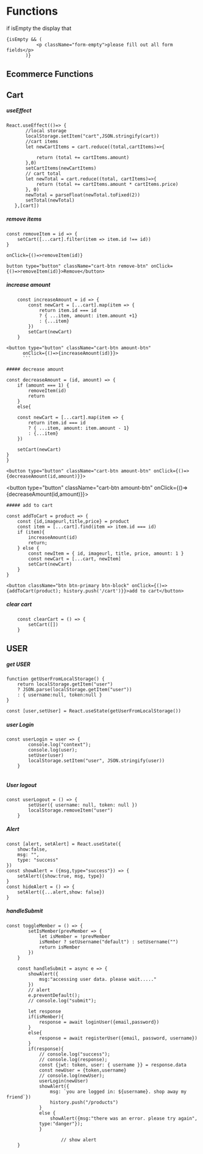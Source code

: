 # Functions

if isEmpty the display that
```
{isEmpty && (
           <p className="form-empty">please fill out all form fields</p>
       )}
```
## Ecommerce Functions


## Cart
##### useEffect

```
React.useEffect(()=> {
       //local storage
       localStorage.setItem("cart",JSON.stringify(cart))
       //cart items
       let newCartItems = cart.reduce((total,cartItems)=>{   

           return (total += cartItems.amount)
       },0)
       setCartItems(newCartItems)
       // cart total
       let newTotal = cart.reduce((total, cartItems)=>{
           return (total += cartItems.amount * cartItems.price)
       }, 0)
       newTotal = parseFloat(newTotal.toFixed(2))
       setTotal(newTotal)
   },[cart])
```

##### remove items
```
const removeItem = id => {
    setCart([...cart].filter(item => item.id !== id))
}
```
```
onClick={()=>removeItem(id)}

button type="button" className="cart-btn remove-btn" onClick={()=>removeItem(id)}>Remove</button>
```

##### increase amount
```
    const increaseAmount = id => {
        const newCart = [...cart].map(item => {
            return item.id === id
            ? { ...item, amount: item.amount +1}
            : {...item}
        })
        setCart(newCart)
    }
```
```
<button type="button" className="cart-btn amount-btn"
      onClick={()=>{increaseAmount(id)}}>
      ```

##### decrease amount
```
    const decreaseAmount = (id, amount) => {
        if (amount === 1) {
            removeItem(id)
            return
        }
        else{

        const newCart = [...cart].map(item => {
            return item.id === id
            ? { ...item, amount: item.amount - 1}
            : {...item}
        })

        setCart(newCart)
    }
    }
```
<button type="button" className="cart-btn amount-btn" onClick={()=>{decreaseAmount(id,amount)}}>
```
<button type="button" className="cart-btn amount-btn" onClick={()=>{decreaseAmount(id,amount)}}>
```
##### add to cart
```
    const addToCart = product => {
        const {id,imageurl,title,price} = product
        const item = [...cart].find(item => item.id === id)
        if (item){
            increaseAmount(id)
            return;
        } else {
            const newItem = { id, imageurl, title, price, amount: 1 }
            const newCart = [...cart, newItem]
            setCart(newCart)
        }
    }

```
<button className="btn btn-primary btn-block" onClick={()=>{addToCart(product); history.push('/cart')}}>add to cart</button>
```
##### clear cart
```
    const clearCart = () => {
        setCart([])
    }
```

## USER

##### get USER
```
function getUserFromLocalStorage() {
    return localStorage.getItem("user")
    ? JSON.parse(localStorage.getItem("user"))
    : { username:null, token:null }
}

const [user,setUser] = React.useState(getUserFromLocalStorage())

```
##### user Login
```
const userLogin = user => {
        console.log("context");
        console.log(user);
        setUser(user)
        localStorage.setItem("user", JSON.stringify(user))
    }

```
```
```
##### User logout
```
const userLogout = () => {
        setUser({ username: null, token: null })
        localStorage.removeItem("user")
    }
```
##### Alert
```
const [alert, setAlert] = React.useState({
    show:false,
    msg: "",
    type: "success"
})
const showAlert = ({msg,type="success"}) => {
    setAlert({show:true, msg, type})
}
const hideAlert = () => {
    setAlert({...alert,show: false})
}
```
##### handleSubmit
```
const toggleMember = () => {
        setIsMember(prevMember => {
            let isMember = !prevMember
            isMember ? setUsername("default") : setUsername("")
            return isMember
        })
    }

    const handleSubmit = async e => {
        showAlert({
            msg:"accessing user data. please wait....."
        })
        // alert
        e.preventDefault();
        // console.log("submit");

        let response
        if(isMember){
            response = await loginUser({email,password})
        }
        else{
            response = await registerUser({email, password, username})
        }
        if(response){
            // console.log("success");
            // console.log(response);
            const {jwt: token, user: { username }} = response.data
            const newUser = {token,username}
            // console.log(newUser);            
            userLogin(newUser)
            showAlert({
                msg: `you are logged in: ${username}. shop away my friend`})
                history.push("/products")
            }
            else {
                showAlert({msg:"there was an error. please try again",
            type:"danger"});
            }

                    // show alert        
    }
  ```
  
